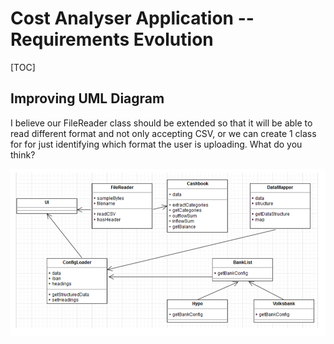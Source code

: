 # Cost Analyser Application -- Requirements Evolution



[TOC]



## Improving UML Diagram

I believe our FileReader class should be extended so that it will be able to read different format and not only accepting CSV, or we can create 1 class for for just identifying which format the user is uploading. What do you think?

![re_uml-diagram_v2](./media/re_uml-diagram_v2.png)